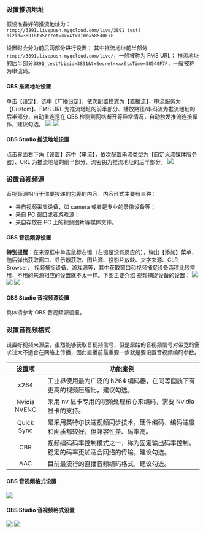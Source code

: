### 设置推流地址
假设准备好的推流地址为：`rtmp://3891.livepush.myqcloud.com/live/3891_test?bizid=3891&txSecret=xxx&txTime=58540F7F`

设置时会分为前后两部分进行设置：
其中推流地址前半部分`rtmp://3891.livepush.myqcloud.com/live/`，一般被称为 FMS URL；
推流地址的后半部分`3891_test?bizid=3891&txSecret=xxx&txTime=58540F7F`，一般被称为串流码。

#### OBS 推流地址设置

单击【设定】，选中【广播设定】，依次配置模式为【直播流】、串流服务为【Custom】、FMS URL 为推流地址的前半部分、播放路径/串码流为推流地址的后半部分，自动重连是在 OBS 检测到网络断开等异常情况，自动触发推流连接操作，建议勾选。
![](http://imgcache.tce.fsphere.cn/image/mc.qcloudimg.com/static/img/8f5dabbdea9882531464017385648e0c/image.png)
![](http://imgcache.tce.fsphere.cn/image/mc.qcloudimg.com/static/img/88024aaff126c5e34f4e96b9cd7e37c2/image.png)

#### OBS Studio 推流地址设置
点击界面右下角【设置】选中【串流】，依次配置串流类型为【自定义流媒体服务器】、URL 为推流地址的前半部分、流密钥为推流地址的后半部分。
![](http://imgcache.tce.fsphere.cn/image/mc.qcloudimg.com/static/img/023f599e7fe3e22a8d348a6b4b7b0720/image.png)
### 设置音视频源
音视频源相当于你要投递的包裹的内容，内容形式主要有三种：
- 来自视频采集设备，如 camera 或者是专业的录像设备等；
- 来自 PC 窗口或者游戏源；
- 来自存放在 PC 上的视频图片等媒体文件。

#### OBS 音视频源设置
**特别提醒**：在来源框中单击鼠标右键（左键是没有反应的），弹出【添加】菜单，随后弹出获取窗口、显示器获取、图片源、投影片放映、文字来源、CLR Browser、 视频捕捉设备、游戏源等，其中获取窗口和视频捕捉设备两项比较常用，不用的来源相应的设置就不太一样。下图主要介绍 视频捕捉设备的设置：
![](http://imgcache.tce.fsphere.cn/image/mc.qcloudimg.com/static/img/c2f5a64918807e99aad4bd7778259e62/image.png)
![](http://imgcache.tce.fsphere.cn/image/mc.qcloudimg.com/static/img/6f15746021918db02fbaefa6dc56c22b/image.png)
![](http://imgcache.tce.fsphere.cn/image/mc.qcloudimg.com/static/img/d60b1a9c246d381a5e698bafac8c3f4e/image.png)

#### OBS Studio 音视频源设置
具体请参考 OBS 音视频源设置。

### 设置音视频格式
设置好视频来源后，虽然能够获取音视频信号，但是原始的音视频信号对带宽的需求过大不适合在网络上传播，因此直播前最重要一步就是要设置音视频编码参数。

| 设置项 | 功能案例 | 
|:--------:|---------|
|x264|工业界使用最为广泛的 h264 编码器，在同等画质下有更高的视频压缩比，建议勾选。|
|Nvidia NVENC|采用 nv 显卡专用的视频处理核心来编码，需要 Nvidia 显卡的支持。|
|Quick Sync|是采用英特尔快速视频同步技术，硬件编码、编码速度和画质都较好，但兼容性差、码率高。|
|CBR|视频编码码率控制模式之一，称为固定输出码率控制。稳定的码率更加适合网络的传输，建议勾选。|
| AAC | 目前最流行的直播音频编码格式，建议勾选。|

#### OBS 音视频格式设置
![](http://imgcache.tce.fsphere.cn/image/mc.qcloudimg.com/static/img/eb91f2e51ca3b3d8c39028262b4eae21/image.png)

#### OBS Studio 音视频格式设置
![](http://imgcache.tce.fsphere.cn/image/mc.qcloudimg.com/static/img/1d473aed08fcdc7611d8de599184e75c/image.png)
![](http://imgcache.tce.fsphere.cn/image/mc.qcloudimg.com/static/img/baa533b47d920f70ca08b12771ee3158/image.png)
